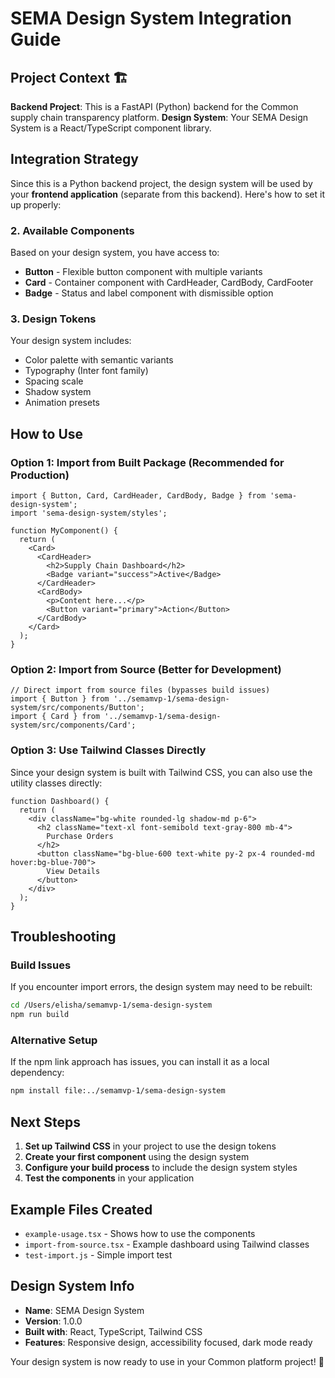 # SEMA Design System Integration Guide

## Project Context 🏗️

**Backend Project**: This is a FastAPI (Python) backend for the Common supply chain transparency platform.
**Design System**: Your SEMA Design System is a React/TypeScript component library.

## Integration Strategy

Since this is a Python backend project, the design system will be used by your **frontend application** (separate from this backend). Here's how to set it up properly:

### 2. Available Components
Based on your design system, you have access to:
- **Button** - Flexible button component with multiple variants
- **Card** - Container component with CardHeader, CardBody, CardFooter
- **Badge** - Status and label component with dismissible option

### 3. Design Tokens
Your design system includes:
- Color palette with semantic variants
- Typography (Inter font family)
- Spacing scale
- Shadow system
- Animation presets

## How to Use

### Option 1: Import from Built Package (Recommended for Production)
```tsx
import { Button, Card, CardHeader, CardBody, Badge } from 'sema-design-system';
import 'sema-design-system/styles';

function MyComponent() {
  return (
    <Card>
      <CardHeader>
        <h2>Supply Chain Dashboard</h2>
        <Badge variant="success">Active</Badge>
      </CardHeader>
      <CardBody>
        <p>Content here...</p>
        <Button variant="primary">Action</Button>
      </CardBody>
    </Card>
  );
}
```

### Option 2: Import from Source (Better for Development)
```tsx
// Direct import from source files (bypasses build issues)
import { Button } from '../semamvp-1/sema-design-system/src/components/Button';
import { Card } from '../semamvp-1/sema-design-system/src/components/Card';
```

### Option 3: Use Tailwind Classes Directly
Since your design system is built with Tailwind CSS, you can also use the utility classes directly:

```tsx
function Dashboard() {
  return (
    <div className="bg-white rounded-lg shadow-md p-6">
      <h2 className="text-xl font-semibold text-gray-800 mb-4">
        Purchase Orders
      </h2>
      <button className="bg-blue-600 text-white py-2 px-4 rounded-md hover:bg-blue-700">
        View Details
      </button>
    </div>
  );
}
```

## Troubleshooting

### Build Issues
If you encounter import errors, the design system may need to be rebuilt:
```bash
cd /Users/elisha/semamvp-1/sema-design-system
npm run build
```

### Alternative Setup
If the npm link approach has issues, you can install it as a local dependency:
```bash
npm install file:../semamvp-1/sema-design-system
```

## Next Steps

1. **Set up Tailwind CSS** in your project to use the design tokens
2. **Create your first component** using the design system
3. **Configure your build process** to include the design system styles
4. **Test the components** in your application

## Example Files Created

- `example-usage.tsx` - Shows how to use the components
- `import-from-source.tsx` - Example dashboard using Tailwind classes
- `test-import.js` - Simple import test

## Design System Info

- **Name**: SEMA Design System
- **Version**: 1.0.0
- **Built with**: React, TypeScript, Tailwind CSS
- **Features**: Responsive design, accessibility focused, dark mode ready

Your design system is now ready to use in your Common platform project! 🎉
